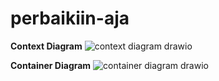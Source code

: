 # perbaikiin-aja


**Context Diagram**
![context diagram drawio](https://github.com/user-attachments/assets/bd13b0cd-f115-4866-8463-7c697e0f04fd)

**Container Diagram**
![container diagram drawio](https://github.com/user-attachments/assets/cc7add40-2275-4e82-b85b-0535658a5f17)

